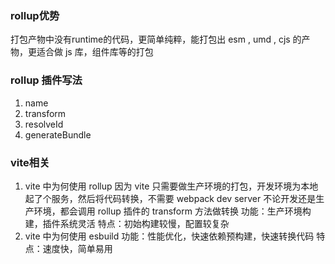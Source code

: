 ### rollup优势
打包产物中没有runtime的代码，更简单纯粹，能打包出 esm , umd , cjs 的产物，更适合做 js 库，组件库等的打包

### rollup 插件写法
1. name
2. transform
3. resolveId
4. generateBundle

### vite相关
1. vite 中为何使用 rollup
    因为 vite 只需要做生产环境的打包，开发环境为本地起了个服务，然后将代码转换，不需要 webpack dev server
    不论开发还是生产环境，都会调用 rollup 插件的 transform 方法做转换
    功能：生产环境构建，插件系统灵活
    特点：初始构建较慢，配置较复杂
2. vite 中为何使用 esbuild
    功能：性能优化，快速依赖预构建，快速转换代码
    特点：速度快，简单易用

